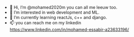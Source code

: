 - 👋 Hi, I’m @mohamed2020m you can all me leeuw too.
- 👀 I’m interested in web development and ML.
- 🌱 I’m currently learning reactJs, c++ and django.
- 📫 you can reach me on my linkedin https://www.linkedin.com/in/mohamed-essabir-a23633196/

<!---
mohamed2020m/mohamed2020m is a ✨ special ✨ repository because its `README.md` (this file) appears on your GitHub profile.
You can click the Preview link to take a look at your changes.
--->
